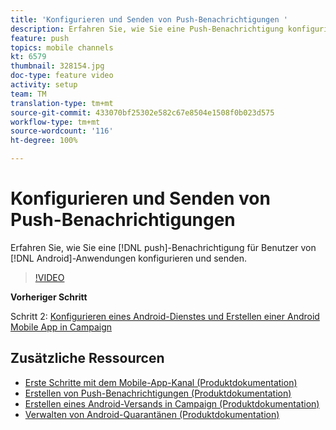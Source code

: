 ```yaml
---
title: 'Konfigurieren und Senden von Push-Benachrichtigungen '
description: Erfahren Sie, wie Sie eine Push-Benachrichtigung konfigurieren und an Android-App-Benutzer senden.
feature: push
topics: mobile channels
kt: 6579
thumbnail: 328154.jpg
doc-type: feature video
activity: setup
team: TM
translation-type: tm+mt
source-git-commit: 433070bf25302e582c67e8504e1508f0b023d575
workflow-type: tm+mt
source-wordcount: '116'
ht-degree: 100%

---
```



# Konfigurieren und Senden von Push-Benachrichtigungen

Erfahren Sie, wie Sie eine [!DNL push]-Benachrichtigung für Benutzer von [!DNL Android]-Anwendungen konfigurieren und senden.

>[!VIDEO](https://video.tv.adobe.com/v/328154?quality=12)

**Vorheriger Schritt**

Schritt 2: [Konfigurieren eines Android-Dienstes und Erstellen einer Android Mobile App in Campaign](/help/tutorial-getting-started-with-push-notifications-for-android/configuring-an-android-service-in-campaign.md)

## Zusätzliche Ressourcen

* [Erste Schritte mit dem Mobile-App-Kanal (Produktdokumentation)](https://experienceleague.adobe.com/docs/campaign-classic/using/sending-messages/sending-push-notifications/about-mobile-app-channel.html?lang=de#about-mobile-app-channel)
* [Erstellen von Push-Benachrichtigungen (Produktdokumentation)](https://experienceleague.adobe.com/docs/campaign-classic/using/sending-messages/sending-push-notifications/creating-notifications.html?lang=de#sending-messages)
* [Erstellen eines Android-Versands in Campaign (Produktdokumentation)](https://experienceleague.adobe.com/docs/campaign-classic/using/sending-messages/sending-push-notifications/configure-the-mobile-app/configuring-the-mobile-application-android.html?lang=de#creating-android-delivery)
* [Verwalten von Android-Quarantänen (Produktdokumentation)](https://experienceleague.adobe.com/docs/campaign-classic/using/sending-messages/monitoring-deliveries/understanding-quarantine-management.html?lang=de#android-quarantine)
